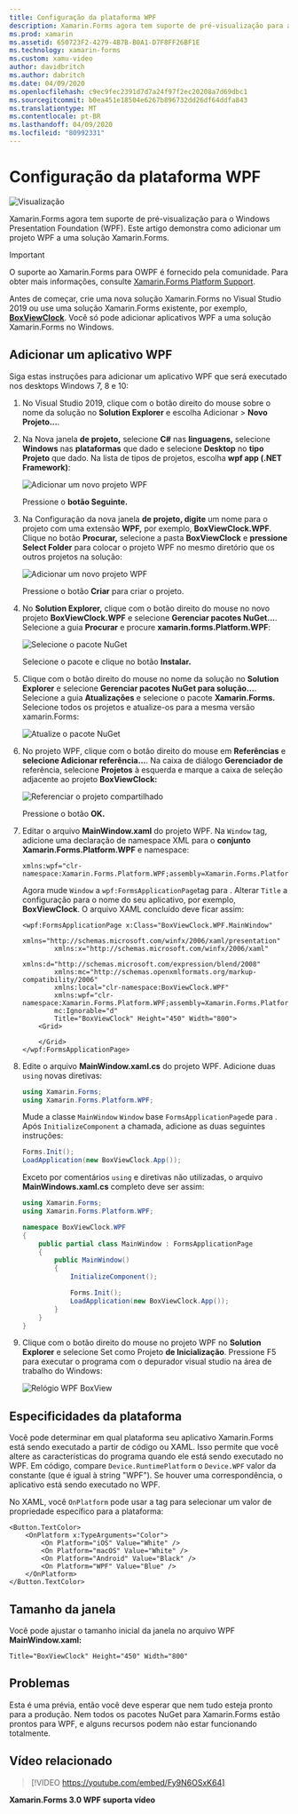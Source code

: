 ```yaml
---
title: Configuração da plataforma WPF
description: Xamarin.Forms agora tem suporte de pré-visualização para a plataforma WPF
ms.prod: xamarin
ms.assetid: 650723F2-4279-4B7B-B0A1-D7F8FF26BF1E
ms.technology: xamarin-forms
ms.custom: xamu-video
author: davidbritch
ms.author: dabritch
ms.date: 04/09/2020
ms.openlocfilehash: c9ec9fec2391d7d7a24f97f2ec20208a7d69dbc1
ms.sourcegitcommit: b0ea451e18504e6267b896732dd26df64ddfa843
ms.translationtype: MT
ms.contentlocale: pt-BR
ms.lasthandoff: 04/09/2020
ms.locfileid: "80992331"
---
```

# <a name="wpf-platform-setup"></a>Configuração da plataforma WPF

![Visualização](~/media/shared/preview.png)

Xamarin.Forms agora tem suporte de pré-visualização para o Windows Presentation Foundation (WPF). Este artigo demonstra como adicionar um projeto WPF a uma solução Xamarin.Forms.

> [!IMPORTANT]
> O suporte ao Xamarin.Forms para OWPF é fornecido pela comunidade. Para obter mais informações, consulte [Xamarin.Forms Platform Support](https://github.com/xamarin/Xamarin.Forms/wiki/Platform-Support).

Antes de começar, crie uma nova solução Xamarin.Forms no Visual Studio 2019 ou use uma solução Xamarin.Forms existente, por exemplo, [**BoxViewClock**](https://docs.microsoft.com/samples/xamarin/xamarin-forms-samples/boxview-boxviewclock). Você só pode adicionar aplicativos WPF a uma solução Xamarin.Forms no Windows.

## <a name="add-a-wpf-application"></a>Adicionar um aplicativo WPF

Siga estas instruções para adicionar um aplicativo WPF que será executado nos desktops Windows 7, 8 e 10:

1. No Visual Studio 2019, clique com o botão direito do mouse sobre o nome da solução no **Solution Explorer** e escolha Adicionar > **Novo Projeto...**.

2. Na Nova janela **de projeto,** selecione **C#** nas **linguagens,** selecione **Windows** nas **plataformas** que dado e selecione **Desktop** no **tipo Projeto** que dado. Na lista de tipos de projetos, escolha **wpf app (.NET Framework)**:

    ![Adicionar um novo projeto WPF](wpf-images/add-project.png "Adicionar um novo projeto WPF")

    Pressione o **botão Seguinte.**

3. Na Configuração da nova janela **de projeto, digite** um nome para o projeto com uma extensão **WPF,** por exemplo, **BoxViewClock.WPF**. Clique no botão **Procurar,** selecione a pasta **BoxViewClock** e **pressione Select Folder** para colocar o projeto WPF no mesmo diretório que os outros projetos na solução:

    ![Adicionar um novo projeto WPF](wpf-images/configure-project.png "Adicionar um novo projeto WPF")

    Pressione o botão **Criar** para criar o projeto.

4. No **Solution Explorer,** clique com o botão direito do mouse no novo projeto **BoxViewClock.WPF** e selecione **Gerenciar pacotes NuGet...**. Selecione a guia **Procurar** e procure **xamarin.forms.Platform.WPF**:

    ![Selecione o pacote NuGet](wpf-images/select-nuget-package.png "Selecione o pacote NuGet")

    Selecione o pacote e clique no botão **Instalar.**

5. Clique com o botão direito do mouse no nome da solução no **Solution Explorer** e selecione **Gerenciar pacotes NuGet para solução...**. Selecione a guia **Atualizações** e selecione o pacote **Xamarin.Forms.** Selecione todos os projetos e atualize-os para a mesma versão xamarin.Forms:

    ![Atualize o pacote NuGet](wpf-images/update-nuget-package.png "Atualize o pacote NuGet")

6. No projeto WPF, clique com o botão direito do mouse em **Referências** e **selecione Adicionar referência...**. Na caixa de diálogo **Gerenciador de** referência, selecione **Projetos** à esquerda e marque a caixa de seleção adjacente ao projeto **BoxViewClock:**

    ![Referenciar o projeto compartilhado](wpf-images/reference-shared-project.png "Referenciar o projeto compartilhado")

    Pressione o botão **OK.**

7. Editar o arquivo **MainWindow.xaml** do projeto WPF. Na `Window` tag, adicione uma declaração de namespace XML para o **conjunto Xamarin.Forms.Platform.WPF** e namespace:

    ```xaml
    xmlns:wpf="clr-namespace:Xamarin.Forms.Platform.WPF;assembly=Xamarin.Forms.Platform.WPF"
    ```

    Agora mude `Window` a `wpf:FormsApplicationPage`tag para . Alterar `Title` a configuração para o nome do seu aplicativo, por exemplo, **BoxViewClock**. O arquivo XAML concluído deve ficar assim:

    ```xaml
    <wpf:FormsApplicationPage x:Class="BoxViewClock.WPF.MainWindow"
            xmlns="http://schemas.microsoft.com/winfx/2006/xaml/presentation"
            xmlns:x="http://schemas.microsoft.com/winfx/2006/xaml"
            xmlns:d="http://schemas.microsoft.com/expression/blend/2008"
            xmlns:mc="http://schemas.openxmlformats.org/markup-compatibility/2006"
            xmlns:local="clr-namespace:BoxViewClock.WPF"
            xmlns:wpf="clr-namespace:Xamarin.Forms.Platform.WPF;assembly=Xamarin.Forms.Platform.WPF"            
            mc:Ignorable="d"
            Title="BoxViewClock" Height="450" Width="800">
        <Grid>

        </Grid>
    </wpf:FormsApplicationPage>
    ```

8. Edite o arquivo **MainWindow.xaml.cs** do projeto WPF. Adicione duas `using` novas diretivas:

    ```csharp
    using Xamarin.Forms;
    using Xamarin.Forms.Platform.WPF;
    ```

    Mude a classe `MainWindow` `Window` base `FormsApplicationPage`de para . Após `InitializeComponent` a chamada, adicione as duas seguintes instruções:

    ```csharp
    Forms.Init();
    LoadApplication(new BoxViewClock.App());
    ```

    Exceto por comentários `using` e diretivas não utilizadas, o arquivo **MainWindows.xaml.cs** completo deve ser assim:

    ```csharp
    using Xamarin.Forms;
    using Xamarin.Forms.Platform.WPF;

    namespace BoxViewClock.WPF
    {
        public partial class MainWindow : FormsApplicationPage
        {
            public MainWindow()
            {
                InitializeComponent();

                Forms.Init();
                LoadApplication(new BoxViewClock.App());
            }
        }
    }
    ```

9. Clique com o botão direito do mouse no projeto WPF no **Solution Explorer** e selecione Set como Projeto **de Inicialização**. Pressione F5 para executar o programa com o depurador visual studio na área de trabalho do Windows:

    ![Relógio WPF BoxView](wpf-images/wpf-boxviewclock.png "Relógio WPF BoxView" )

## <a name="platform-specifics"></a>Especificidades da plataforma

Você pode determinar em qual plataforma seu aplicativo Xamarin.Forms está sendo executado a partir de código ou XAML. Isso permite que você altere as características do programa quando ele está sendo executado no WPF. Em código, compare `Device.RuntimePlatform` o `Device.WPF` valor da constante (que é igual à string "WPF"). Se houver uma correspondência, o aplicativo está sendo executado no WPF.

No XAML, você `OnPlatform` pode usar a tag para selecionar um valor de propriedade específico para a plataforma:

```xaml
<Button.TextColor>
    <OnPlatform x:TypeArguments="Color">
        <On Platform="iOS" Value="White" />
        <On Platform="macOS" Value="White" />
        <On Platform="Android" Value="Black" />
        <On Platform="WPF" Value="Blue" />
    </OnPlatform>
</Button.TextColor>
```

## <a name="window-size"></a>Tamanho da janela

Você pode ajustar o tamanho inicial da janela no arquivo WPF **MainWindow.xaml:**

```xaml
Title="BoxViewClock" Height="450" Width="800"
```

## <a name="issues"></a>Problemas

Esta é uma prévia, então você deve esperar que nem tudo esteja pronto para a produção. Nem todos os pacotes NuGet para Xamarin.Forms estão prontos para WPF, e alguns recursos podem não estar funcionando totalmente.

## <a name="related-video"></a>Vídeo relacionado

> [!VIDEO https://youtube.com/embed/Fy9N6OSxK64]

**Xamarin.Forms 3.0 WPF suporta vídeo**

